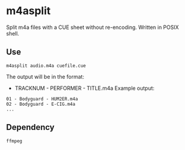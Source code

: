 # m4asplit
Split m4a files with a CUE sheet without re-encoding. Written in POSIX shell.

## Use
```
m4asplit audio.m4a cuefile.cue
```
The output will be in the format:
* TRACKNUM - PERFORMER - TITLE.m4a
Example output:
```
01 - Bodyguard - HUM2ER.m4a
02 - Bodyguard - E-CIG.m4a
...
```
## Dependency
`ffmpeg`
